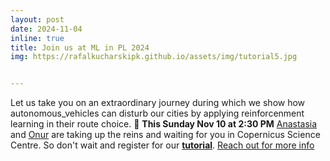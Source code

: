 ```yaml
---
layout: post
date: 2024-11-04
inline: true
title: Join us at ML in PL 2024
img: https://rafalkucharskipk.github.io/assets/img/tutorial5.jpg


---
```

Let us take you on an extraordinary journey during which we show how autonomous_vehicles can disturb our cities by applying reinforcenment learning in their route choice.
🎤 **This Sunday Nov 10 at 2:30 PM** [Anastasia](https://www.linkedin.com/in/anastasia-psarou/) and [Onur](https://www.linkedin.com/in/aonurakman/) are taking up the reins and waiting for you in Copernicus Science Centre. So don't wait and register for our [**tutorial**](https://rafalkucharskipk.github.io/assets/img/tutorial5.jpg). 
[Reach out for more info](https://conference.mlinpl.org/program#tutorial-5)
